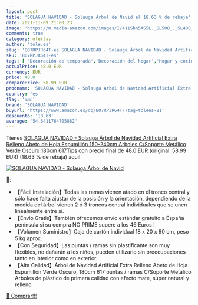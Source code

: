 ```yaml
---
layout: post
title: 'SOLAGUA NAVIDAD - Solauga Árbol de Navid al 18.63 % de rebaja'
date: 2021-11-09 21:00:23
image: 'https://m.media-amazon.com/images/I/411Shn5AS5L._SL500_._SL400_.jpg'
comments: true
category: ofertas
author: 'tole.es'
slug: 'B07RPJR64T-es SOLAGUA NAVIDAD - Solauga Árbol de Navidad Artificial...'
sku: 'B07RPJR64T-es'
tags: [ 'Decoración de temporada','Decoración del hogar','Hogar y cocina','navidad','solagua navidad','Árboles de navidad', ]
actualPrice: 48.0 EUR
currency: EUR
price: 48.0
comparePrice: 58.99 EUR
prodname: 'SOLAGUA NAVIDAD - Solauga Árbol de Navidad Artificial Extra Relleno Abeto de Hoja Espumillón 150-240cm Arboles C/Soporte Metálico  Verde Oscuro  180cm 617Tips '
country: 'es'
flag: '🇪🇸'
brand: 'SOLAGUA NAVIDAD'
buyurl: 'https://www.amazon.es/dp/B07RPJR64T/?tag=tolees-21'
descuento: '18.63'
average: '54.6411764705882'
---
```


Tienes [SOLAGUA NAVIDAD - Solauga Árbol de Navidad Artificial Extra Relleno Abeto de Hoja Espumillón 150-240cm Arboles C/Soporte Metálico  Verde Oscuro  180cm 617Tips ](https://www.amazon.es/dp/B07RPJR64T/?tag=tolees-21) con precio final de  48.0 EUR (original: 58.99 EUR) (18.63 %  de rebaja) aqui!

[![SOLAGUA NAVIDAD - Solauga Árbol de Navid](https://m.media-amazon.com/images/I/411Shn5AS5L._SL500_._SL400_.jpg)](https://www.amazon.es/dp/B07RPJR64T/?tag=tolees-21)

🔎:

- 【Fácil Instalación】Todas las ramas vienen atado en el tronco central y sólo hace falta ajustar de la posición y la orientación, dependiendo de la medida del árbol vienen 2 ó 3 troncos central individuales que se unen linealmente entre sí.
- 【Envio Gratis】También ofrecemos envío estándar gratuito a España península si su compra NO PRIME supere a los 46 Euros !
- 【Volumen Suministro】Caja de cartón individual 18 x 20 x 90 cm, peso 5 kg aprox.
- 【Con Seguridad】Las puntas / ramas sin plastificante son muy flexibles, no dañarán a los niños, pueden utilizarlo sin preocupaciones tanto en interior como en exterior.
- 【Alta Calidad】Árbol de Navidad Artificial Extra Relleno Abeto de Hoja Espumillón Verde Oscuro, 180cm 617 puntas / ramas C/Soporte Metálico Arboles de plástico de primera calidad con efecto mate, súper natural y relleno

[🛒 Comprar!!!](https://www.amazon.es/dp/B07RPJR64T/?tag=tolees-21)
